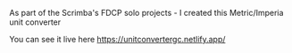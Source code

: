 As part of the Scrimba's FDCP solo projects - I created this Metric/Imperia unit converter

You can see it live here https://unitconvertergc.netlify.app/
